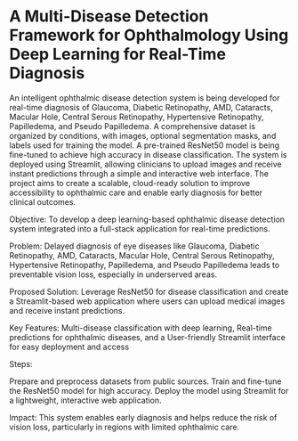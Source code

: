 # A Multi-Disease Detection Framework for Ophthalmology Using Deep Learning for Real-Time Diagnosis
An intelligent ophthalmic disease detection system is being developed for real-time diagnosis of Glaucoma, Diabetic Retinopathy, AMD, Cataracts, Macular Hole, Central Serous Retinopathy, Hypertensive Retinopathy, Papilledema, and Pseudo Papilledema.
A comprehensive dataset is organized by conditions, with images, optional segmentation masks, and labels used for training the model.
A pre-trained ResNet50 model is being fine-tuned to achieve high accuracy in disease classification.
The system is deployed using Streamlit, allowing clinicians to upload images and receive instant predictions through a simple and interactive web interface.
The project aims to create a scalable, cloud-ready solution to improve accessibility to ophthalmic care and enable early diagnosis for better clinical outcomes. 

Objective: To develop a deep learning-based ophthalmic disease detection system integrated into a full-stack application for real-time predictions.

Problem: Delayed diagnosis of eye diseases like Glaucoma, Diabetic Retinopathy, AMD, Cataracts, Macular Hole, Central Serous Retinopathy, Hypertensive Retinopathy, Papilledema, and Pseudo Papilledema leads to preventable vision loss, especially in underserved areas.

Proposed Solution: Leverage ResNet50 for disease classification and create a Streamlit-based web application where users can upload medical images and receive instant predictions.

Key Features: Multi-disease classification with deep learning, Real-time predictions for ophthalmic diseases, and a User-friendly Streamlit interface for easy deployment and access

Steps:

Prepare and preprocess datasets from public sources.
Train and fine-tune the ResNet50 model for high accuracy.
Deploy the model using Streamlit for a lightweight, interactive web application.

Impact: This system enables early diagnosis and helps reduce the risk of vision loss, particularly in regions with limited ophthalmic care.

